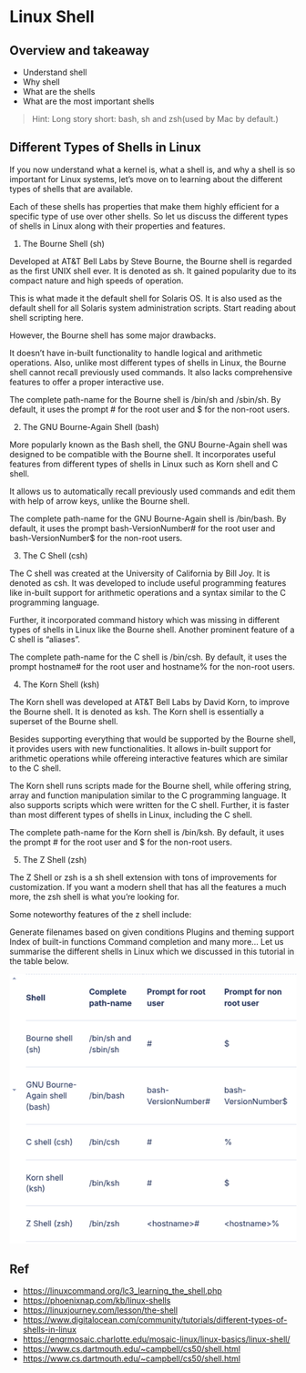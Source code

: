 # Linux Shell

## Overview and takeaway

* Understand shell
* Why shell
* What are the shells
* What are the most important shells

>Hint: Long story short: bash, sh and zsh(used by Mac by default.)

## Different Types of Shells in Linux

If you now understand what a kernel is, what a shell is, and why a shell is so important for Linux systems, let’s move on to learning about the different types of shells that are available.

Each of these shells has properties that make them highly efficient for a specific type of use over other shells. So let us discuss the different types of shells in Linux along with their properties and features.

1. The Bourne Shell (sh)

Developed at AT&T Bell Labs by Steve Bourne, the Bourne shell is regarded as the first UNIX shell ever. It is denoted as sh. It gained popularity due to its compact nature and high speeds of operation.

This is what made it the default shell for Solaris OS. It is also used as the default shell for all Solaris system administration scripts. Start reading about shell scripting here.

However, the Bourne shell has some major drawbacks.

It doesn’t have in-built functionality to handle logical and arithmetic operations.
Also, unlike most different types of shells in Linux, the Bourne shell cannot recall previously used commands.
It also lacks comprehensive features to offer a proper interactive use.

The complete path-name for the Bourne shell is /bin/sh and /sbin/sh. By default, it uses the prompt # for the root user and $ for the non-root users.

2. The GNU Bourne-Again Shell (bash)

More popularly known as the Bash shell, the GNU Bourne-Again shell was designed to be compatible with the Bourne shell. It incorporates useful features from different types of shells in Linux such as Korn shell and C shell.

It allows us to automatically recall previously used commands and edit them with help of arrow keys, unlike the Bourne shell.

The complete path-name for the GNU Bourne-Again shell is /bin/bash. By default, it uses the prompt bash-VersionNumber# for the root user and bash-VersionNumber$ for the non-root users.

3. The C Shell (csh)

The C shell was created at the University of California by Bill Joy. It is denoted as csh. It was developed to include useful programming features like in-built support for arithmetic operations and a syntax similar to the C programming language.

Further, it incorporated command history which was missing in different types of shells in Linux like the Bourne shell. Another prominent feature of a C shell is “aliases”.

The complete path-name for the C shell is /bin/csh. By default, it uses the prompt hostname# for the root user and hostname% for the non-root users.

4. The Korn Shell (ksh)

The Korn shell was developed at AT&T Bell Labs by David Korn, to improve the Bourne shell. It is denoted as ksh. The Korn shell is essentially a superset of the Bourne shell.

Besides supporting everything that would be supported by the Bourne shell, it provides users with new functionalities. It allows in-built support for arithmetic operations while offereing interactive features which are similar to the C shell.

The Korn shell runs scripts made for the Bourne shell, while offering string, array and function manipulation similar to the C programming language. It also supports scripts which were written for the C shell. Further, it is faster than most different types of shells in Linux, including the C shell.

The complete path-name for the Korn shell is /bin/ksh. By default, it uses the prompt # for the root user and $ for the non-root users.

5. The Z Shell (zsh)

The Z Shell or zsh is a sh shell extension with tons of improvements for customization. If you want a modern shell that has all the features a much more, the zsh shell is what you’re looking for.

Some noteworthy features of the z shell include:

Generate filenames based on given conditions
Plugins and theming support
Index of built-in functions
Command completion
and many more…
Let us summarise the different shells in Linux which we discussed in this tutorial in the table below.

![shell_types](../../../images/linux_administration/shell_types.png)

## Ref

- https://linuxcommand.org/lc3_learning_the_shell.php
- https://phoenixnap.com/kb/linux-shells
- https://linuxjourney.com/lesson/the-shell
- https://www.digitalocean.com/community/tutorials/different-types-of-shells-in-linux
- https://engrmosaic.charlotte.edu/mosaic-linux/linux-basics/linux-shell/
- https://www.cs.dartmouth.edu/~campbell/cs50/shell.html
- https://www.cs.dartmouth.edu/~campbell/cs50/shell.html

